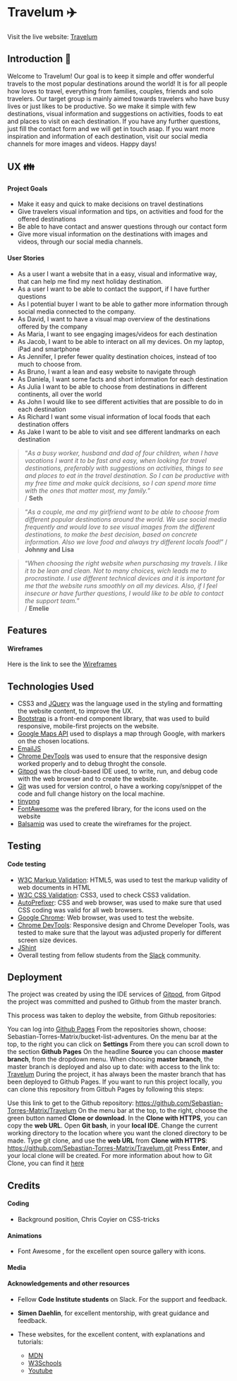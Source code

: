 # Travelum :airplane:
Visit the live website: [Travelum](https://sebastian-torres-matrix.github.io/Travelum/)

## Introduction :crossed_flags:
Welcome to Travelum!
Our goal is to keep it simple and offer wonderful travels to the most popular destinations around the world! It is for all people how loves to travel, everything from families, couples, friends and solo travelers. Our target group is mainly aimed towards travelers who have busy lives or just likes to be productive. So we make it simple with  few destinations, visual information and suggestions on activities, foods to eat and places to visit on each destination. If you have any further questions, just fill the contact form and we will get in touch asap. If you want more inspiration and information of each destination, visit our social media channels for more images and videos. Happy days!

## UX :family:
#### Project Goals
-	Make it easy and quick to make decisions on travel destinations
-	Give travelers visual information and tips, on activities and food for the offered destinations
-	Be able to have contact and answer questions through our contact form
-	Give more visual information on the destinations with images and videos, through our social media channels.

#### User Stories
-	As a user I want a website that in a easy, visual and informative way, that can help me find my next holiday destination.
-	As a user I want to be able to contact the support, if I have further questions
-	As I potential buyer I want to be able to gather more information through social media connected to the company.
-	As David, I want to have a visual map overview of the destinations offered by the company
-	As Maria, I want to see engaging images/videos for each destination
-	As Jacob, I want to be able to interact on all my devices. On my laptop, iPad and smartphone
-	As Jennifer, I prefer fewer quality destination choices, instead of too much to choose from.
-	As Bruno, I want a lean and easy website to navigate through
-	As Daniela, I want some facts and short information for each destination
-	As Julia I want to be able to choose from destinations in different continents, all over the world
-	As John I would like to see different activities that are possible to do in each destination
-	As Richard I want some visual information of local foods that each destination offers
-	As Jake I want to be able to visit and see different landmarks on each destination


> “*As a busy worker, husband and dad of four children, when I have vacations I want it to be fast and easy, when looking for travel destinations, preferably with suggestions on activities, things to see and places to eat in the travel destination. So I can be productive with my free time and make quick decisions, so I can spend more time with the ones that matter most, my family.*”  
/ **Seth** 


> “*As a couple, me and my girlfriend want to be able to choose from different popular destinations around the world. We use social media frequently and would love to see visual images from the different destinations, to make the best decision, based on concrete information. Also we love food and always try different locals food!*” 
/ **Johnny and Lisa**



> “*When choosing the right website when purschasing my travels. I like it to be lean and clean. Not to many choices, wich leads me to procrastinate. I use different technical devices and it is important for me that the website runs smoothly on all my devices. Also, if I feel insecure or have further questions, I would like to be able to contact the support team.*”  
/ **Emelie**


## Features

#### Wireframes
Here is the link to see the [Wireframes]()

## Technologies Used
* CSS3 and [JQuery](https://jquery.com/) was the language used in the styling and formatting the website content, to improve the UX.
* [Bootstrap](https://getbootstrap.com/) is a front-end component library, that was used to build responsive, mobile-first projects on the website.
* [Google Maps API](https://developers.google.com/maps/documentation) used to displays a map through Google, with markers on the chosen locations.
* [EmailJS](https://www.emailjs.com/)
* [Chrome DevTools](https://developers.google.com/web/tools/chrome-devtools) was used to ensure that the responsive design worked properly and to debug throght the console.
* [Gitpod](https://www.gitpod.io/) was the cloud-based IDE used, to write, run, and debug code with the web browser and to create the website.
* [Git](https://git-scm.com/) was used for version control, o have a working copy/snippet of the code and full change history on the local machine.
* [tinypng](https://tinypng.com/)
* [FontAwesome](https://fontawesome.com/) was the prefered library, for the icons used on the website
* [Balsamiq](https://balsamiq.com/) was used to create the wireframes for the project.


## Testing
#### Code testing
* [W3C Markup Validation](https://validator.w3.org/): HTML5, was used to test the markup validity of web documents in HTML
* [W3C CSS Validation](https://jigsaw.w3.org/css-validator/#validate_by_input): CSS3, used to check CSS3 validation.
* [AutoPrefixer](https://autoprefixer.github.io/): CSS and web browser, was used to make sure that used CSS coding was valid for all web browsers.
* [Google Chrome](https://www.google.com/intl/sv/chrome/): Web browser, was used to test the website.
* [Chrome DevTools](https://developers.google.com/web/tools/chrome-devtools): Responsive design and Chrome Developer Tools, was tested to make sure that the layout was adjusted properly for different screen size devices.
* [JShint](https://jshint.com/)
* Overall testing from fellow students from the [Slack](https://slack.com/intl/en-se/?eu_nc=1) community.

## Deployment
The project was created by using the IDE services of [Gitpod](https://www.gitpod.io/), from Gitpod the project was committed and pushed to Github from the master branch.

This process was taken to deploy the website, from Github repositories:

You can log into [Github Pages](https://pages.github.com/)
From the repositories shown, choose: Sebastian-Torres-Matrix/bucket-list-adventures.
On the menu bar at the top, to the right you can click on __Settings__
From there you can scroll down to the section __Github Pages__
On the headline __Source__ you can choose __master branch__, from the dropdown menu.
When choosing __master branch__, the master branch is deployed and also up to date: with access to the link to: [Travelum](https://sebastian-torres-matrix.github.io/Travelum/)
During the project, it has always been the master branch that has been deployed to Github Pages.
If you want to run this project locally, you can clone this repository from Gitbuh Pages by following this steps:

Use this link to get to the Github repository: https://github.com/Sebastian-Torres-Matrix/Travelum
On the menu bar at the top, to the right, choose the green button named __Clone or download__.
In the __Clone with HTTPS__, you can copy the __web URL__.
Open __Git bash__, in your __local IDE__.
Change the current working directory to the location where you want the cloned directory to be made.
Type git clone, and use the __web URL__ from __Clone with HTTPS__: https://github.com/Sebastian-Torres-Matrix/Travelum.git
Press __Enter__, and your local clone will be created.
For more information about how to Git Clone, you can find it [here](https://help.github.com/en/github/creating-cloning-and-archiving-repositories/cloning-a-repository)

## Credits
#### Coding
* Background position, Chris Coyier on CSS-tricks

#### Animations
* Font Awesome , for the excellent open source gallery with icons.

#### Media


#### Acknowledgements and other resources
* Fellow __Code Institute students__ on Slack. For the support and feedback.

* __Simen Daehlin__, for excellent mentorship, with great guidance and feedback.

* These websites, for the excellent content, with explanations and tutorials:

    * [MDN](https://developer.mozilla.org/en-US/)
    * [W3Schools](https://www.w3schools.com/)
    * [Youtube](https://www.youtube.com/?hl=sv&gl=SE)
    


